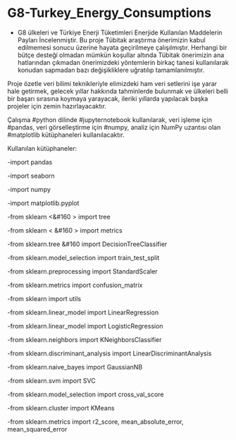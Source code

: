 # G8-Turkey_Energy_Consumptions
- G8 ülkeleri ve Türkiye Enerji Tüketimleri Enerjide Kullanılan Maddelerin Payları İncelenmiştir.
Bu proje Tübitak araştırma önerimizin kabul edilmemesi sonucu üzerine hayata geçirilmeye çalışılmıştır.
Herhangi bir bütçe desteği olmadan mümkün koşullar altında Tübitak önerimizin ana hatlarından çıkmadan önerimizdeki yöntemlerin birkaç tanesi kullanılarak konudan sapmadan bazı değişikliklere uğratılıp tamamlanılmıştır.


Proje özetle veri bilimi teknikleriyle elimizdeki ham veri setlerini işe yarar hale getirmek, gelecek yıllar hakkında tahminlerde bulunmak ve ülkeleri belli bir başarı sırasına koymaya yarayacak, ileriki yıllarda yapılacak başka projeler için zemin hazırlayacaktır.

Çalışma #python dilinde #jupyternotebook kullanılarak, veri işleme için #pandas, veri görselleştirme için #numpy, analiz için NumPy uzantısı olan #matplotlib kütüphaneleri kullanılacaktır.

Kullanılan kütüphaneler:

-import pandas <p>
-import seaborn <p>
-import numpy <p>
-import matplotlib.pyplot   <p>
-from sklearn            <&#160 >           import tree <p>
-from sklearn              < &#160  >      import metrics <p>
-from sklearn.tree                &#160   import DecisionTreeClassifier  <p>
-from sklearn.model_selection        import train_test_split <p>
-from sklearn.preprocessing          import StandardScaler <p>
-from sklearn.metrics                import confusion_matrix <p>
-from sklearn                        import utils <p>
-from sklearn.linear_model           import LinearRegression <p>
-from sklearn.linear_model           import LogisticRegression <p>
-from sklearn.neighbors              import KNeighborsClassifier <p>
-from sklearn.discriminant_analysis  import LinearDiscriminantAnalysis <p>
-from sklearn.naive_bayes            import GaussianNB <p>
-from sklearn.svm                    import SVC <p>
-from sklearn.model_selection        import cross_val_score <p>
-from sklearn.cluster                import KMeans <p>
-from sklearn.metrics                import r2_score, mean_absolute_error, mean_squared_error <p>
